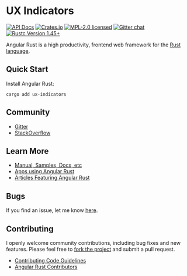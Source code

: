 # UX Indicators

[![API Docs][docrs-badge]][docrs-url]
[![Crates.io][crates-badge]][crates-url]
[![MPL-2.0 licensed][license-badge]][license-url]
[![Gitter chat][gitter-badge]][gitter-url]
[![Rustc Version 1.45+][rust-badge]][rust-url]

[docrs-badge]: https://img.shields.io/docsrs/ux-indicators?style=flat-square
[docrs-url]: https://docs.rs/ux-indicators/
[crates-badge]: https://img.shields.io/crates/v/ux-indicators.svg?style=flat-square
[crates-url]: https://crates.io/crates/ux-indicators
[license-badge]: https://img.shields.io/badge/license-MPL--2.0-blue.svg?style=flat-square
[license-url]: https://github.com/angular-rust/ux-indicators/blob/master/LICENSE
[gitter-badge]: https://img.shields.io/gitter/room/angular_rust/angular_rust.svg?style=flat-square
[gitter-url]: https://gitter.im/angular_rust/angular_rust
[rust-badge]: https://img.shields.io/badge/rustc-1.45-lightgrey.svg?style=flat-square
[rust-url]: https://blog.rust-lang.org/2020/07/16/Rust-1.45.0.html

Angular Rust is a high productivity, frontend web framework for the [Rust language](https://www.rust-lang.org/).

## Quick Start

Install Angular Rust:

	cargo add ux-indicators

## Community

* [Gitter](https://gitter.im/angular_rust/community)
* [StackOverflow](https://stackoverflow.com/questions/tagged/angular-rust)


## Learn More

* [Manual, Samples, Docs, etc](https://angular-rust.github.io/)
* [Apps using Angular Rust](https://github.com/angular-rust/ux-indicators/wiki/Apps-in-the-Wild)
* [Articles Featuring Angular Rust](https://github.com/angular-rust/ux-indicators/wiki/Articles)

## Bugs ##
If you find an issue, let me know [here](https://github.com/angular-rust/ux-indicators/issues/new).

## Contributing
I openly welcome community contributions, including bug fixes and new features. Please feel free to [fork the project](https://github.com/angular-rust/ux-indicators/fork) and submit a pull request.

* [Contributing Code Guidelines](https://github.com/angular-rust/ux-indicators/blob/main/CONTRIBUTING.md)
* [Angular Rust Contributors](https://github.com/angular-rust/ux-indicators/graphs/contributors)
